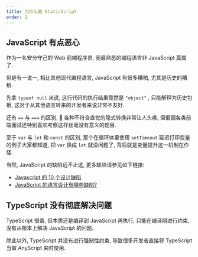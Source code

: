 ```yaml
---
title: 为什么是 StaticScript
order: 2
---
```


## JavaScript 有点恶心

作为一名安分守己的 Web 前端程序员, 我最熟悉的编程语言非 JavaScript 莫属了.

但是有一说一, 相比其他现代编程语言, JavaScript 有很多糟粕, 尤其是历史的糟粕.

先拿 `typeof null` 来说, 这行代码的执行结果竟然是 `"object"` , 只能解释为历史包袱, 这对于从其他语言转来的开发者来说非常不友好.

还有 `==` 与 `===` 的区别,  各种不符合直觉的隐式转换非常让人头疼, 但偏偏各类前端面试还特别喜欢考察这样丝毫没有意义的题目.

至于 `var` 与 `let` 和 `const` 的区别, 那个在循环体里使用 `setTimeout` 延迟打印变量的例子大家都知道, 把 `var` 换成 `let` 就没问题了, 背后就是变量提升这一机制在作怪.

当然, JavaScript 的缺陷远不止这, 更多缺陷请参见如下链接:

- [<u>Javascript 的 10 个设计缺陷</u>](http://www.ruanyifeng.com/blog/2011/06/10_design_defects_in_javascript.html)
- [<u>JavaScript 的语言设计有哪些缺陷?</u>](https://www.zhihu.com/question/24076626)

## TypeScript 没有彻底解决问题

TypeScript 很香, 但本质还是编译到 JavaScript 再执行, 只能在编译期进行约束, 没有从根本上解决 JavaScript 的问题.

除此以外, TypeScript 并没有进行强制性约束, 导致很多开发者直接将 TypeScript 当做 AnyScript 来时使用.

